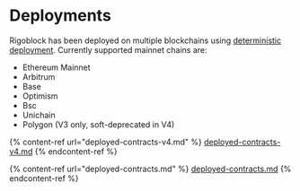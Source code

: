 # Deployments

Rigoblock has been deployed on multiple blockchains using [deterministic deployment](https://ethereum-magicians.org/t/deterministic-deployment-proxy-magic-wrapped-in-magic/3261). Currently supported mainnet chains are:

* Ethereum Mainnet
* Arbitrum
* Base
* Optimism
* Bsc
* Unichain
* Polygon (V3 only, soft-deprecated in V4)

{% content-ref url="deployed-contracts-v4.md" %}
[deployed-contracts-v4.md](deployed-contracts-v4.md)
{% endcontent-ref %}

{% content-ref url="deployed-contracts.md" %}
[deployed-contracts.md](deployed-contracts.md)
{% endcontent-ref %}
